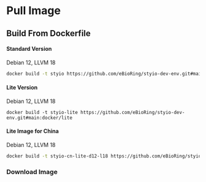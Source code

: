 # Pull Image

## Build From Dockerfile

#### Standard Version

Debian 12, LLVM 18

```bash
docker build -t styio https://github.com/eBioRing/styio-dev-env.git#main:docker/std
```

#### Lite Version

Debian 12, LLVM 18

```
docker build -t styio-lite https://github.com/eBioRing/styio-dev-env.git#main:docker/lite
```

#### Lite Image for China

Debian 12, LLVM 18

```bash
docker build -t styio-cn-lite-d12-l18 https://github.com/eBioRing/styio-dev-env.git#main:docker/cn/lite-debian-12-llvm-18
```

### Download Image

